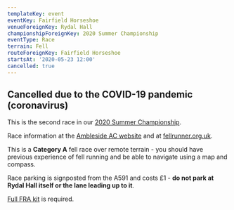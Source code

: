 ```yaml
---
templateKey: event
eventKey: Fairfield Horseshoe
venueForeignKey: Rydal Hall
championshipForeignKey: 2020 Summer Championship
eventType: Race
terrain: Fell
routeForeignKey: Fairfield Horseshoe
startsAt: '2020-05-23 12:00'
cancelled: true
---
```

## Cancelled due to the COVID-19 pandemic (coronavirus)

This is the second race in our [2020 Summer Championship](/championships/2020-summer-championship/).

Race information at the [Ambleside AC website](https://www.amblesideac.org.uk/races/our-races/fairfield/) 
and at [fellrunner.org.uk](https://www.fellrunner.org.uk/races.php?id=6685).

This is a **Category A** fell race over remote terrain - you should have previous
experience of fell running and be able to navigate using a map and compass.

Race parking is signposted from the A591 and costs £1 - **do not park at Rydal Hall itself or the
lane leading up to it**.

[Full FRA kit](https://www.peteblandsports.co.uk/dept/fra-kit-requirements_d01336.htm) is required.
